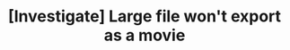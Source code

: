 ---
title: '[Investigate] Large file won''t export as a movie'
redirect_to:
  - 'https://discuss.pencil2d.org/t/investigate-large-file-wont-export-as-a-movie/1361'
---